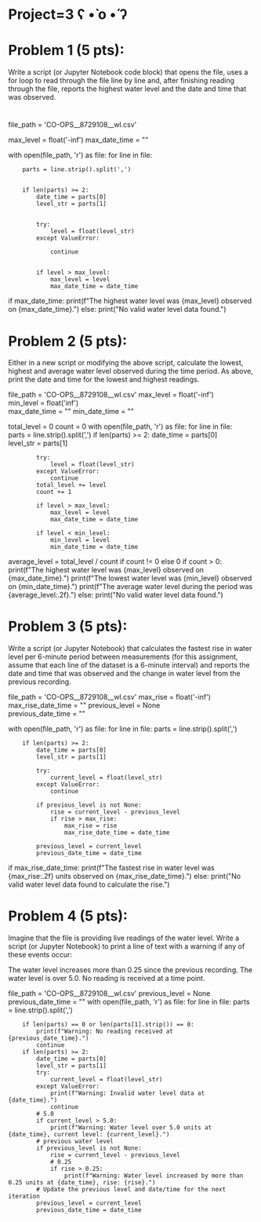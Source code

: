 #  Project=3 	ʕ •̀ o •́ ʔ

# Problem 1 (5 pts):
Write a script (or Jupyter Notebook code block) that opens the file, uses a for loop to read through the file line by line and, after finishing reading through the file, reports the highest water level and the date and time that was observed.

#
file_path = 'CO-OPS__8729108__wl.csv'


max_level = float('-inf') 
max_date_time = ""


with open(file_path, 'r') as file:
    for line in file:
        
        parts = line.strip().split(',')

      
        if len(parts) >= 2:
            date_time = parts[0]  
            level_str = parts[1]  

          
            try:
                level = float(level_str)
            except ValueError:
              
                continue

           
            if level > max_level:
                max_level = level
                max_date_time = date_time


if max_date_time:
    print(f"The highest water level was {max_level} observed on {max_date_time}.")
else:
    print("No valid water level data found.")



  #  Problem 2 (5 pts):
Either in a new script or modifying the above script, calculate the lowest, highest and average water level observed during the time period. As above, print the date and time for the lowest and highest readings. 


file_path = 'CO-OPS__8729108__wl.csv'
max_level = float('-inf')  
min_level = float('inf')  
max_date_time = ""
min_date_time = ""

total_level = 0
count = 0
with open(file_path, 'r') as file:
    for line in file:  
        parts = line.strip().split(',')
        if len(parts) >= 2:
            date_time = parts[0]  
            level_str = parts[1] 
            
            try:
                level = float(level_str)
            except ValueError:   
                continue
            total_level += level
            count += 1

            if level > max_level:
                max_level = level
                max_date_time = date_time

            if level < min_level:
                min_level = level
                min_date_time = date_time
average_level = total_level / count if count != 0 else 0
if count > 0:
    print(f"The highest water level was {max_level} observed on {max_date_time}.")
    print(f"The lowest water level was {min_level} observed on {min_date_time}.")
    print(f"The average water level during the period was {average_level:.2f}.")
else:
    print("No valid water level data found.")

# Problem 3 (5 pts):
Write a script (or Jupyter Notebook) that calculates the fastest rise in water level per 6-minute period between measurements (for this assignment, assume that each line of the dataset is a 6-minute interval) and reports the date and time that was observed and the change in water level from the previous recording.

file_path = 'CO-OPS__8729108__wl.csv'
max_rise = float('-inf')  
max_rise_date_time = ""
previous_level = None  
previous_date_time = "" 

with open(file_path, 'r') as file:
    for line in file:
        parts = line.strip().split(',')
        
        if len(parts) >= 2:
            date_time = parts[0]  
            level_str = parts[1]  
            
            try:
                current_level = float(level_str)
            except ValueError:
                continue

            if previous_level is not None:
                rise = current_level - previous_level   
                if rise > max_rise:
                    max_rise = rise
                    max_rise_date_time = date_time

            previous_level = current_level
            previous_date_time = date_time

if max_rise_date_time:
    print(f"The fastest rise in water level was {max_rise:.2f} units observed on {max_rise_date_time}.")
else:
    print("No valid water level data found to calculate the rise.")
    
# Problem 4 (5 pts):
Imagine that the file is providing live readings of the water level. Write a script (or Jupyter Notebook) to print a line of text with a warning if any of these events occur:

The water level increases more than 0.25 since the previous recording.
The water level is over 5.0.
No reading is received at a time point.

file_path = 'CO-OPS__8729108__wl.csv'
previous_level = None  
previous_date_time = ""
with open(file_path, 'r') as file:
    for line in file:
        parts = line.strip().split(',')
        
        if len(parts) == 0 or len(parts[1].strip()) == 0:
            print(f"Warning: No reading received at {previous_date_time}.")
            continue
        if len(parts) >= 2:
            date_time = parts[0]  
            level_str = parts[1]  
            try:
                current_level = float(level_str)
            except ValueError:
                print(f"Warning: Invalid water level data at {date_time}.")
                continue
            # 5.0
            if current_level > 5.0:
                print(f"Warning: Water level over 5.0 units at {date_time}, current level: {current_level}.")
            # previous water level
            if previous_level is not None:
                rise = current_level - previous_level     
                # 0.25
                if rise > 0.25:
                    print(f"Warning: Water level increased by more than 0.25 units at {date_time}, rise: {rise}.")
            # Update the previous level and date/time for the next iteration
            previous_level = current_level
            previous_date_time = date_time



